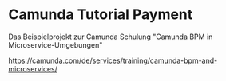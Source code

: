 # Camunda Tutorial Payment
Das Beispielprojekt zur Camunda Schulung "Camunda BPM in Microservice-Umgebungen"

https://camunda.com/de/services/training/camunda-bpm-and-microservices/
